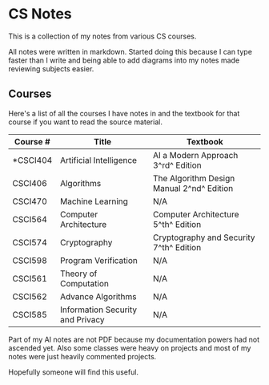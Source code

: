 # CS Notes

This is a collection of my notes from various CS courses. 

All notes were written in markdown. Started doing this because I can type faster than I write and being able to add diagrams into my notes made reviewing subjects easier. 

## Courses

Here's a list of all the courses I have notes in and the textbook for that course if you want to read the source material. 

| Course # | Title                               | Textbook                                 |
|----------|-------------------------------------|------------------------------------------|
|\*CSCI404 | Artificial Intelligence             | AI a Modern Approach 3^rd^ Edition       |
| CSCI406  | Algorithms                          | The Algorithm Design Manual 2^nd^ Edition|
| CSCI470  | Machine Learning                    | N/A                                      |
| CSCI564  | Computer Architecture               | Computer Architecture 5^th^ Edition      | 
| CSCI574  | Cryptography                        | Cryptography and Security 7^th^ Edition  |
| CSCI598  | Program Verification                | N/A                                      |
| CSCI561  | Theory of Computation               | N/A                                      |
| CSCI562  | Advance Algorithms                  | N/A                                      | 
| CSCI585  | Information Security and Privacy    | N/A                                      |

Part of my AI notes are not PDF because my documentation powers had not ascended yet. Also some classes were heavy on projects and most of my notes were just heavily commented projects. 

Hopefully someone will find this useful. 
